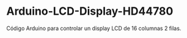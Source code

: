 Arduino-LCD-Display-HD44780
===========================

Código Arduino para controlar un display LCD de 16 columnas 2 filas. 

